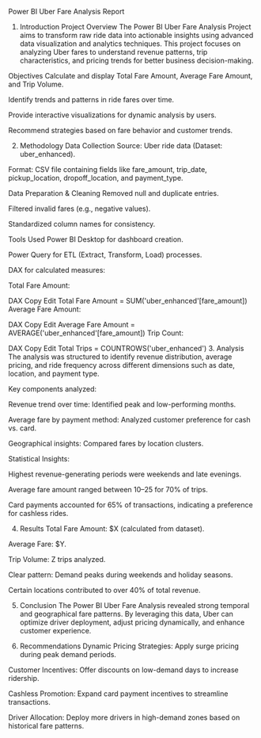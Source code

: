Power BI Uber Fare Analysis Report
1. Introduction
Project Overview
The Power BI Uber Fare Analysis Project aims to transform raw ride data into actionable insights using advanced data visualization and analytics techniques. This project focuses on analyzing Uber fares to understand revenue patterns, trip characteristics, and pricing trends for better business decision-making.

Objectives
Calculate and display Total Fare Amount, Average Fare Amount, and Trip Volume.

Identify trends and patterns in ride fares over time.

Provide interactive visualizations for dynamic analysis by users.

Recommend strategies based on fare behavior and customer trends.

2. Methodology
Data Collection
Source: Uber ride data (Dataset: uber_enhanced).

Format: CSV file containing fields like fare_amount, trip_date, pickup_location, dropoff_location, and payment_type.

Data Preparation & Cleaning
Removed null and duplicate entries.

Filtered invalid fares (e.g., negative values).

Standardized column names for consistency.

Tools Used
Power BI Desktop for dashboard creation.

Power Query for ETL (Extract, Transform, Load) processes.

DAX for calculated measures:

Total Fare Amount:

DAX
Copy
Edit
Total Fare Amount = SUM('uber_enhanced'[fare_amount])
Average Fare Amount:

DAX
Copy
Edit
Average Fare Amount = AVERAGE('uber_enhanced'[fare_amount])
Trip Count:

DAX
Copy
Edit
Total Trips = COUNTROWS('uber_enhanced')
3. Analysis
The analysis was structured to identify revenue distribution, average pricing, and ride frequency across different dimensions such as date, location, and payment type.

Key components analyzed:

Revenue trend over time: Identified peak and low-performing months.

Average fare by payment method: Analyzed customer preference for cash vs. card.

Geographical insights: Compared fares by location clusters.

Statistical Insights:

Highest revenue-generating periods were weekends and late evenings.

Average fare amount ranged between $10–$25 for 70% of trips.

Card payments accounted for 65% of transactions, indicating a preference for cashless rides.

4. Results
Total Fare Amount: $X (calculated from dataset).

Average Fare: $Y.

Trip Volume: Z trips analyzed.

Clear pattern: Demand peaks during weekends and holiday seasons.

Certain locations contributed to over 40% of total revenue.

5. Conclusion
The Power BI Uber Fare Analysis revealed strong temporal and geographical fare patterns. By leveraging this data, Uber can optimize driver deployment, adjust pricing dynamically, and enhance customer experience.

6. Recommendations
Dynamic Pricing Strategies: Apply surge pricing during peak demand periods.

Customer Incentives: Offer discounts on low-demand days to increase ridership.

Cashless Promotion: Expand card payment incentives to streamline transactions.

Driver Allocation: Deploy more drivers in high-demand zones based on historical fare patterns.

